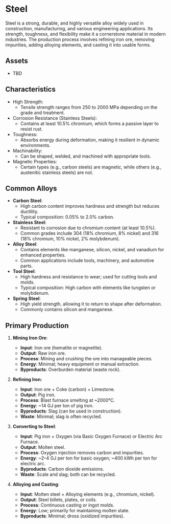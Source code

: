 # Steel

Steel is a strong, durable, and highly versatile alloy widely used in construction, manufacturing, and various engineering applications. Its strength, toughness, and flexibility make it a cornerstone material in modern industries. The production process involves refining iron ore, removing impurities, adding alloying elements, and casting it into usable forms.

## Assets
- TBD

## Characteristics
- High Strength: 
  - Tensile strength ranges from 250 to 2000 MPa depending on the grade and treatment.
- Corrosion Resistance (Stainless Steels): 
  - Contains at least 10.5% chromium, which forms a passive layer to resist rust.
- Toughness: 
  - Absorbs energy during deformation, making it resilient in dynamic environments.
- Machinability: 
  - Can be shaped, welded, and machined with appropriate tools.
- Magnetic Properties: 
  - Certain types (e.g., carbon steels) are magnetic, while others (e.g., austenitic stainless steels) are not.

## Common Alloys
  - **Carbon Steel**: 
    - High carbon content improves hardness and strength but reduces ductility.
    - Typical composition: 0.05% to 2.0% carbon.
  - **Stainless Steel**: 
    - Resistant to corrosion due to chromium content (at least 10.5%).
    - Common grades include 304 (18% chromium, 8% nickel) and 316 (18% chromium, 10% nickel, 2% molybdenum).
  - **Alloy Steel**: 
    - Contains elements like manganese, silicon, nickel, and vanadium for enhanced properties.
    - Common applications include tools, machinery, and automotive parts.
  - **Tool Steel**: 
    - High hardness and resistance to wear; used for cutting tools and molds.
    - Typical composition: High carbon with elements like tungsten or molybdenum.
  - **Spring Steel**: 
    - High yield strength, allowing it to return to shape after deformation.
    - Commonly contains silicon and manganese.

## Primary Production
1. **Mining Iron Ore**:
   - **Input**: Iron ore (hematite or magnetite).
   - **Output**: Raw iron ore.
   - **Process**: Mining and crushing the ore into manageable pieces.
   - **Energy**: Minimal; heavy equipment or manual extraction.
   - **Byproducts**: Overburden material (waste rock).

2. **Refining Iron**:
   - **Input**: Iron ore + Coke (carbon) + Limestone.
   - **Output**: Pig iron.
   - **Process**: Blast furnace smelting at ~2000°C.
   - **Energy**: ~14 GJ per ton of pig iron.
   - **Byproducts**: Slag (can be used in construction).
   - **Waste**: Minimal; slag is often recycled.

3. **Converting to Steel**:
   - **Input**: Pig iron + Oxygen (via Basic Oxygen Furnace) or Electric Arc Furnace.
   - **Output**: Molten steel.
   - **Process**: Oxygen injection removes carbon and impurities.
   - **Energy**: ~2–4 GJ per ton for basic oxygen; ~400 kWh per ton for electric arc.
   - **Byproducts**: Carbon dioxide emissions.
   - **Waste**: Scale and slag; both can be recycled.

4. **Alloying and Casting**:
   - **Input**: Molten steel + Alloying elements (e.g., chromium, nickel).
   - **Output**: Steel billets, plates, or coils.
   - **Process**: Continuous casting or ingot molds.
   - **Energy**: Low; primarily for maintaining molten state.
   - **Byproducts**: Minimal; dross (oxidized impurities).
